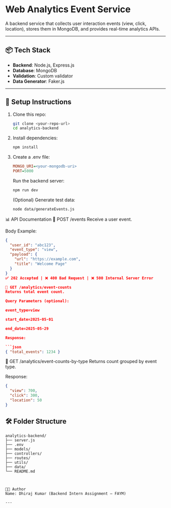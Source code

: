 # Web Analytics Event Service

A backend service that collects user interaction events (view, click, location), stores them in MongoDB, and provides real-time analytics APIs.

---

## 📦 Tech Stack

- **Backend**: Node.js, Express.js
- **Database**: MongoDB
- **Validation**: Custom validator
- **Data Generator**: Faker.js

---

## 🚀 Setup Instructions

1. Clone this repo:

   ```bash
   git clone <your-repo-url>
   cd analytics-backend
   ```

2. Install dependencies:

   ```bash
   npm install
   ```

3. Create a .env file:

   ```ini
   MONGO_URI=<your-mongodb-uri>
   PORT=5000
   ```

   Run the backend server:

   ```bash
   npm run dev
   ```

   (Optional) Generate test data:

   ```bash
   node data/generateEvents.js
   ```

📊 API Documentation
🔹 POST /events
Receive a user event.

Body Example:

````json
{
  "user_id": "abc123",
  "event_type": "view",
  "payload": {
    "url": "https://example.com",
    "title": "Welcome Page"
  }
}
✅ 202 Accepted | ❌ 400 Bad Request | ❌ 500 Internal Server Error

🔹 GET /analytics/event-counts
Returns total event count.

Query Parameters (optional):

event_type=view

start_date=2025-05-01

end_date=2025-05-29

Response:

```json
{ "total_events": 1234 }
````

🔹 GET /analytics/event-counts-by-type
Returns count grouped by event type.

Response:

```json
{
  "view": 700,
  "click": 300,
  "location": 50
}
```

## 🛠️ Folder Structure

```
analytics-backend/
├── server.js
├── .env
├── models/
├── controllers/
├── routes/
├── utils/
├── data/
└── README.md



👨‍💻 Author
Name: Dhiraj Kumar (Backend Intern Assignment – FAYM)

---
```
